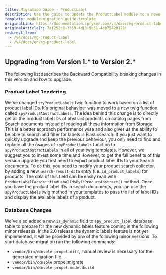 ```yaml
---
title: Migration Guide - ProductLabel
description: Use the guide to update the ProductLabel module to a newer version.
template: module-migration-guide-template
originalLink: https://documentation.spryker.com/v4/docs/mg-product-label
originalArticleId: 7af252c8-3359-4d13-9b51-4eb75428171a
redirect_from:
  - /v4/docs/mg-product-label
  - /v4/docs/en/mg-product-label
---
```


## Upgrading from Version 1.* to Version 2.*
The following list describes the Backward Compatibility breaking changes in this version and how to upgrade.

### Product Label Rendering
We've changed `spyProductLabels` twig function to work based on a list of product label IDs. It's original behaviour was moved to a new twig function, called `spyProductAbstractLabels`. The idea behind this change is to directly get all the product label IDs of abstract products on catalog pages from Search documents instead of reading all these information from Storage. This is a better approach performance wise and also gives us the ability to be able to search and filter for labels in Elasticsearch.
If you just want to quickly upgrade and keep the previous behaviour, you only need to find and replace all the usages of `spyProductLabels` function to `spyProductAbstractLabels` in all of your twig templates.
However, we suggest you to invest some time and
However, to get the full benefits of this version upgrade you first need to export product label IDs to your Search documents. To do this, you need to modify your product search collector, by adding a new `search-result-data` entry (i.e. `id_product_labels`) for products. The data of this field can be easily read with `ProductLabelFacade::findLabelIdsByIdProductAbstract()` method.
Once you have the product label IDs in search documents, you can use the `spyProductLabels` twig method in your templates to pass the list of label IDs and display the available labels of a product.

### Database Changes
We've also added a new `is_dynamic` field to `spy_product_label` database table to prepare for the new dynamic labels feature coming in the following minor releases. In the 2.0 release the dynamic labels feature is not yet implemented, it will be provided by one of the following minor versions.
To start database migration run the following commands:
* `vendor/bin/console propel:diff`, manual review is necessary for the generated migration file.
* `vendor/bin/console` propel:migrate
* `vendor/bin/console propel:model:build`
